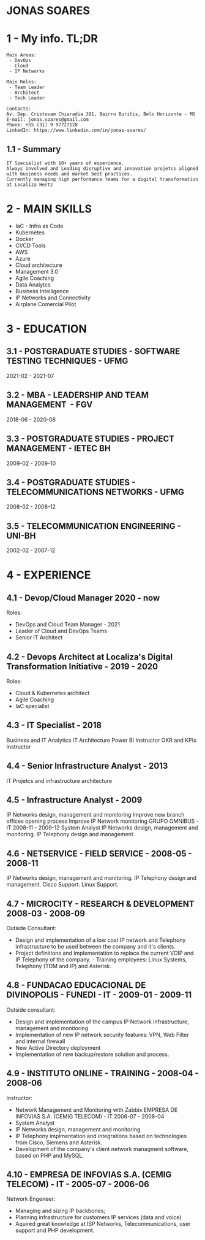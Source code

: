 # JONAS SOARES

# 1 - My info. TL;DR
```
Main Areas: 
 - DevOps
 - Cloud
 - IP Networks

Main Roles: 
 - Team Leader 
 - Architect
 - Tech Leader

Contacts:
Av. Dep. Cristovam Chiaradia 391, Bairro Buritis, Belo Horizonte - MG
E-mail: jonas.soares@gmail.com
Phone: +55 (31) 9 97727128
LinkedIn: https://www.linkedin.com/in/jonas-soares/
```

## 1.1 - Summary
```
IT Specialist with 10+ years of experience.  
Always involved and Leading disruptive and innovation projetcs aligned with business needs and market best practices. 
Currently managing high performance teams for a digital transformation at Localiza Hertz 
```

# 2 - MAIN SKILLS
- IaC - Infra as Code
- Kubernetes
- Docker
- CI/CD Tools
- AWS
- Azure
- Cloud architecture
- Management 3.0
- Agile Coaching
- Data Analytcs 
- Business Intelligence
- IP Networks and Connectivity
- Airplane Comercial Pilot


# 3 - EDUCATION

## 3.1 - POSTGRADUATE STUDIES - SOFTWARE TESTING TECHNIQUES - UFMG
2021-02 - 2021-07

## 3.2 - MBA - LEADERSHIP AND TEAM MANAGEMENT  - FGV
2018-06 - 2020-08

## 3.3 - POSTGRADUATE STUDIES - PROJECT MANAGEMENT - IETEC BH
2009-02 - 2009-10

## 3.4 - POSTGRADUATE STUDIES - TELECOMMUNICATIONS NETWORKS - UFMG
2008-02 - 2008-12

## 3.5 - TELECOMMUNICATION ENGINEERING - UNI-BH
2002-02 - 2007-12


# 4 - EXPERIENCE

## 4.1 - Devop/Cloud Manager 2020 - now
Roles:
- DevOps and Cloud Team Manager - 2021
- Leader of Cloud and DevOps Teams
- Senior IT Architect


## 4.2 - Devops Architect at Localiza's Digital Transformation Initiative - 2019 - 2020
Roles:
- Cloud & Kubernetes architect
- Agile Coaching
- IaC specialist


## 4.3 - IT Specialist - 2018
Business and IT Analytics
IT Architecture
Power BI Instructor
OKR and KPIs Instructor


## 4.4 - Senior Infrastructure Analyst - 2013
IT Projetcs and infrastructure architecture


## 4.5 - Infrastructure Analyst - 2009
IP Networks design, management and monitoring
Improve new branch offices opening process
Improve IP Network monitoring
GRUPO OMNIBUS - IT
2008-11 - 2009-12
System Analyst
IP Networks design, management and monitoring.
IP Telephony design and management.


## 4.6 - NETSERVICE - FIELD SERVICE - 2008-05 - 2008-11
IP Networks design, management and monitoring.
IP Telephony design and management.
Cisco Support.
Linux Support.


## 4.7 - MICROCITY - RESEARCH & DEVELOPMENT 2008-03 - 2008-09
Outside Consultant:
- Design and implementation of a low cost IP network and Telephony infrastructure to be used between the company and it's clients.
- Project definitions and implementation to replace the current VOIP and IP Telephony of the company.
- Training employees: Linux Systems, Telephony (TDM and IP) and Asterisk.


## 4.8 - FUNDACAO EDUCACIONAL DE DIVINOPOLIS - FUNEDI - IT - 2009-01 - 2009-11
Outside consultant: 
- Design and implementation of the campus IP Network infrastructure, management and monitoring
- Implementation of new IP network security features: VPN, Web Filter and internal firewall
- New Active Directory deployment
- Implementation of new backup/restore solution and process.


## 4.9 - INSTITUTO ONLINE - TRAINING - 2008-04 - 2008-06
Instructor:
- Network Management and Monitoring with Zabbix
  EMPRESA DE INFOVIAS S.A. (CEMIG TELECOM) - IT
  2006-07 - 2008-04
- System Analyst
- IP Networks design, management and monitoring.
- IP Telephony implmentation and integrations based on technologies from Cisco, Siemens and Asterisk.
- Development of the company&#39;s client network managment software, based on PHP and MySQL.


## 4.10 - EMPRESA DE INFOVIAS S.A. (CEMIG TELECOM) - IT - 2005-07 - 2006-06
Network Engeneer:
- Managing and sizing IP backbones;
- Planning infrastructure for customers IP services (data and voice)
- Aquired great knowledge at ISP Networks, Telecommunications, user support and PHP development.

